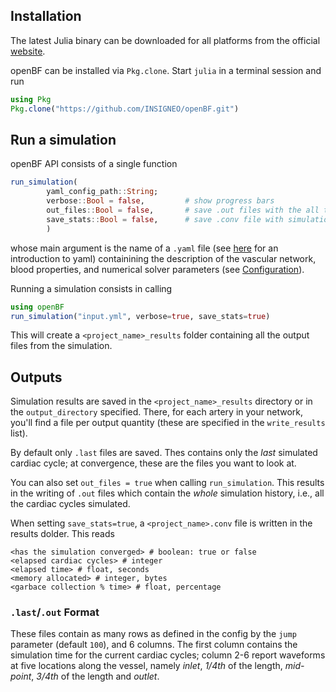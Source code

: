 ## Installation

The latest Julia binary can be downloaded for all platforms from the official [website](https://julialang.org/downloads/).

openBF can be installed via `Pkg.clone`. Start `julia` in a terminal session and run

```julia
using Pkg
Pkg.clone("https://github.com/INSIGNEO/openBF.git")
```

## Run a simulation

openBF API consists of a single function

```julia
run_simulation(
        yaml_config_path::String;
        verbose::Bool = false,         # show progress bars
        out_files::Bool = false,       # save .out files with the all the cycles
        save_stats::Bool = false,      # save .conv file with simulation stats
        )
```

whose main argument is the name of a `.yaml` file (see [here](https://learnxinyminutes.com/docs/yaml/) for an introduction to yaml) containining the description of the vascular network, blood properties, and numerical solver parameters (see [Configuration](config.md)).

Running a simulation consists in calling

```julia
using openBF
run_simulation("input.yml", verbose=true, save_stats=true)
```

This will create a `<project_name>_results` folder containing all the output files from the simulation.

## Outputs

Simulation results are saved in the `<project_name>_results` directory or in the `output_directory` specified. There, for each artery in your network, you'll find a file per output quantity (these are specified in the `write_results` list).

By default only `.last` files are saved. Thes contains only the _last_ simulated cardiac cycle; at convergence, these are the files you want to look at.

You can also set `out_files = true` when calling `run_simulation`. This results in the writing of `.out` files which contain the _whole_ simulation history, i.e., all the cardiac cycles simulated.

When setting `save_stats=true`, a `<project_name>.conv` file is written in the results dolder. This reads

```
<has the simulation converged> # boolean: true or false
<elapsed cardiac cycles> # integer
<elapsed time> # float, seconds
<memory allocated> # integer, bytes
<garbace collection % time> # float, percentage
```

### `.last`/`.out` Format

These files contain as many rows as defined in the config by the `jump` parameter (default `100`), and 6 columns. The first column contains the simulation time for the current cardiac cycles; column 2-6 report waveforms at five locations along the vessel, namely _inlet_, _1/4th_ of the length, _mid-point_, _3/4th_ of the length and _outlet_.